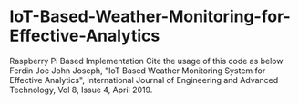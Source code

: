 # IoT-Based-Weather-Monitoring-for-Effective-Analytics
Raspberry Pi Based Implementation
Cite the usage of this code as below
Ferdin Joe John Joseph, "IoT Based Weather Monitoring System for Effective Analytics", International Journal of Engineering and Advanced Technology, Vol 8, Issue 4, April 2019.

